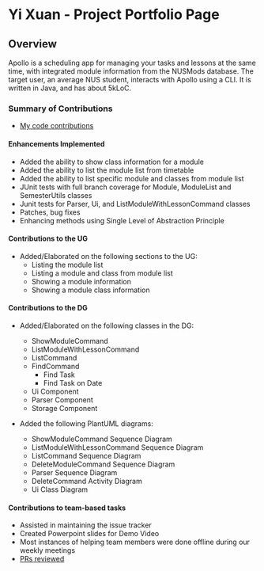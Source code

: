 # Yi Xuan - Project Portfolio Page

## Overview

Apollo is a scheduling app for managing your tasks and lessons at the same time,
with integrated module information from the NUSMods database.
The target user, an average NUS student, interacts with Apollo using a CLI.
It is written in Java, and has about 5kLoC.

### Summary of Contributions

- [My code contributions](https://nus-cs2113-ay2223s2.github.io/tp-dashboard/?search=13-4&sort=groupTitle&sortWithin=title&timeframe=commit&mergegroup=&groupSelect=groupByRepos&breakdown=true&checkedFileTypes=docs~functional-code~test-code~other&since=2023-02-17&tabOpen=true&tabType=authorship&zFR=false&tabAuthor=yixuann02&tabRepo=AY2223S2-CS2113-T13-4%2Ftp%5Bmaster%5D&authorshipIsMergeGroup=false&authorshipFileTypes=docs~functional-code~test-code&authorshipIsBinaryFileTypeChecked=false&authorshipIsIgnoredFilesChecked=false)

#### Enhancements Implemented

- Added the ability to show class information for a module
- Added the ability to list the module list from timetable
- Added the ability to list specific module and classes from module list
- JUnit tests with full branch coverage for Module, ModuleList and SemesterUtils classes
- Junit tests for Parser, Ui, and ListModuleWithLessonCommand classes
- Patches, bug fixes
- Enhancing methods using Single Level of Abstraction Principle

#### Contributions to the UG

- Added/Elaborated on the following sections to the UG:
    - Listing the module list
    - Listing a module and class from module list
    - Showing a module information
    - Showing a module class information

#### Contributions to the DG

- Added/Elaborated on the following classes in the DG:
  - ShowModuleCommand 
  - ListModuleWithLessonCommand 
  - ListCommand
  - FindCommand
    - Find Task
    - Find Task on Date
  - Ui Component
  - Parser Component
  - Storage Component

- Added the following PlantUML diagrams:
  - ShowModuleCommand Sequence Diagram
  - ListModuleWithLessonCommand Sequence Diagram
  - ListCommand Sequence Diagram
  - DeleteModuleCommand Sequence Diagram
  - Parser Sequence Diagram
  - DeleteCommand Activity Diagram
  - Ui Class Diagram

#### Contributions to team-based tasks

- Assisted in maintaining the issue tracker
- Created Powerpoint slides for Demo Video
- Most instances of helping team members were done offline during our weekly meetings
- [PRs reviewed](https://github.com/AY2223S2-CS2113-T13-4/tp/pulls?q=is%3Apr+is%3Aclosed+reviewed-by%3Ayixuann02)
